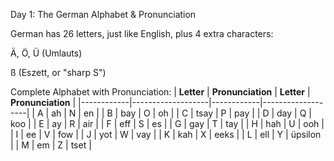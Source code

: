 Day 1: The German Alphabet & Pronunciation

German has 26 letters, just like English, plus 4 extra characters:

Ä, Ö, Ü (Umlauts)

ß (Eszett, or "sharp S")


Complete Alphabet with Pronunciation:
| **Letter** | **Pronunciation** | **Letter** | **Pronunciation** |
|------------|-------------------|------------|-------------------|
| A          | ah                | N          | en                |
| B          | bay               | O          | oh                |
| C          | tsay              | P          | pay               |
| D          | day               | Q          | koo               |
| E          | ay                | R          | air               |
| F          | eff               | S          | es                |
| G          | gay               | T          | tay               |
| H          | hah               | U          | ooh               |
| I          | ee                | V          | fow               |
| J          | yot               | W          | vay               |
| K          | kah               | X          | eeks              |
| L          | ell               | Y          | üpsilon           |
| M          | em                | Z          | tset              |
